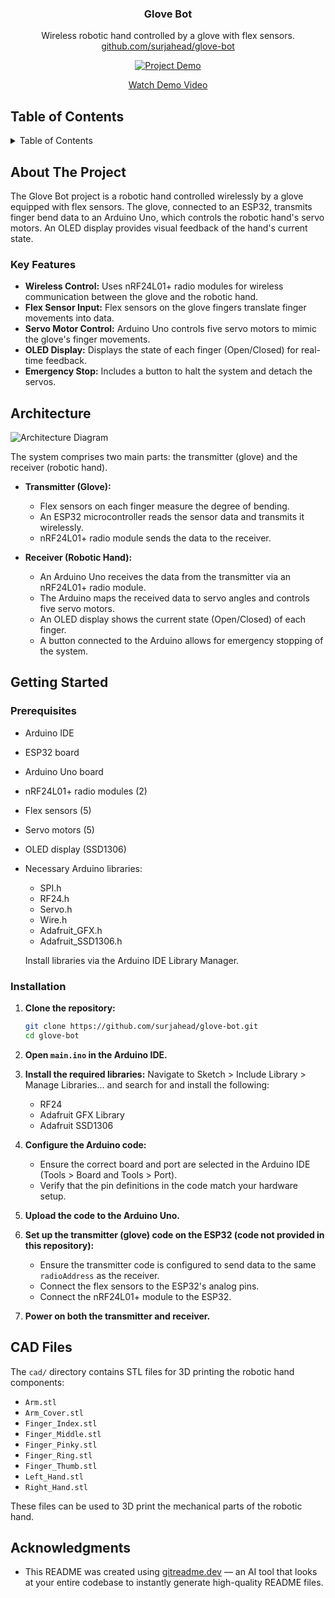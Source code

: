<div align="center">
  
<h3 align="center">Glove Bot</h3>

  <p align="center">
    Wireless robotic hand controlled by a glove with flex sensors.
    <br />
     <a href="https://github.com/surjahead/glove-bot">github.com/surjahead/glove-bot</a>
  </p>
</div>

<!-- REMOVE THIS IF YOU DON'T HAVE A DEMO -->
<!-- TIP: You can alternatively directly upload a video up to 100MB by dropping it in while editing the README on GitHub. This displays a video player directly on GitHub instead of making it so that you have to click an image/link -->
<p align="center">
  <a href="https://youtu.be/sKcfIg82iaY">
    <img src="assets/demo.gif" alt="Project Demo">
  </a>
</p>
<p align="center">
  <a href="https://youtu.be/sKcfIg82iaY">Watch Demo Video</a>
</p>


## Table of Contents

<details>
  <summary>Table of Contents</summary>
  <ol>
    <li>
      <a href="#about-the-project">About The Project</a>
      <ul>
        <li><a href="#key-features">Key Features</a></li>
      </ul>
    </li>
    <li><a href="#architecture">Architecture</a></li>
    <li>
      <a href="#getting-started">Getting Started</a>
      <ul>
        <li><a href="#prerequisites">Prerequisites</a></li>
        <li><a href="#installation">Installation</a></li>
      </ul>
    </li>
    <li><a href="#cad-files">CAD Files</a></li>
    <li><a href="#acknowledgments">Acknowledgments</a></li>
  </ol>
</details>

## About The Project

The Glove Bot project is a robotic hand controlled wirelessly by a glove equipped with flex sensors. The glove, connected to an ESP32, transmits finger bend data to an Arduino Uno, which controls the robotic hand's servo motors. An OLED display provides visual feedback of the hand's current state.

### Key Features

- **Wireless Control:** Uses nRF24L01+ radio modules for wireless communication between the glove and the robotic hand.
- **Flex Sensor Input:** Flex sensors on the glove fingers translate finger movements into data.
- **Servo Motor Control:** Arduino Uno controls five servo motors to mimic the glove's finger movements.
- **OLED Display:** Displays the state of each finger (Open/Closed) for real-time feedback.
- **Emergency Stop:** Includes a button to halt the system and detach the servos.
## Architecture

![Architecture Diagram](https://github.com/user-attachments/assets/721b7fb3-e480-4809-9023-fd48b82b1f8c)

The system comprises two main parts: the transmitter (glove) and the receiver (robotic hand).

- **Transmitter (Glove):**
  - Flex sensors on each finger measure the degree of bending.
  - An ESP32 microcontroller reads the sensor data and transmits it wirelessly.
  - nRF24L01+ radio module sends the data to the receiver.

- **Receiver (Robotic Hand):**
  - An Arduino Uno receives the data from the transmitter via an nRF24L01+ radio module.
  - The Arduino maps the received data to servo angles and controls five servo motors.
  - An OLED display shows the current state (Open/Closed) of each finger.
  - A button connected to the Arduino allows for emergency stopping of the system.

## Getting Started

### Prerequisites

- Arduino IDE
- ESP32 board
- Arduino Uno board
- nRF24L01+ radio modules (2)
- Flex sensors (5)
- Servo motors (5)
- OLED display (SSD1306)
- Necessary Arduino libraries:
  - SPI.h
  - RF24.h
  - Servo.h
  - Wire.h
  - Adafruit_GFX.h
  - Adafruit_SSD1306.h

  Install libraries via the Arduino IDE Library Manager.

### Installation

1.  **Clone the repository:**
    ```sh
    git clone https://github.com/surjahead/glove-bot.git
    cd glove-bot
    ```

2.  **Open `main.ino` in the Arduino IDE.**

3.  **Install the required libraries:**
    Navigate to Sketch > Include Library > Manage Libraries... and search for and install the following:
    - RF24
    - Adafruit GFX Library
    - Adafruit SSD1306

4.  **Configure the Arduino code:**
    - Ensure the correct board and port are selected in the Arduino IDE (Tools > Board and Tools > Port).
    - Verify that the pin definitions in the code match your hardware setup.

5.  **Upload the code to the Arduino Uno.**

6.  **Set up the transmitter (glove) code on the ESP32 (code not provided in this repository):**
    - Ensure the transmitter code is configured to send data to the same `radioAddress` as the receiver.
    - Connect the flex sensors to the ESP32's analog pins.
    - Connect the nRF24L01+ module to the ESP32.

7.  **Power on both the transmitter and receiver.**

## CAD Files

The `cad/` directory contains STL files for 3D printing the robotic hand components:

-   `Arm.stl`
-   `Arm_Cover.stl`
-   `Finger_Index.stl`
-   `Finger_Middle.stl`
-   `Finger_Pinky.stl`
-   `Finger_Ring.stl`
-   `Finger_Thumb.stl`
-   `Left_Hand.stl`
-   `Right_Hand.stl`

These files can be used to 3D print the mechanical parts of the robotic hand.

## Acknowledgments

- This README was created using [gitreadme.dev](https://gitreadme.dev) — an AI tool that looks at your entire codebase to instantly generate high-quality README files.
